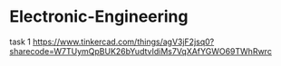 # Electronic-Engineering 
task 1
https://www.tinkercad.com/things/agV3jF2jsq0?sharecode=W7TUymQpBUK26bYudtvIdiMs7VqXAfYGWO69TWhRwrc
